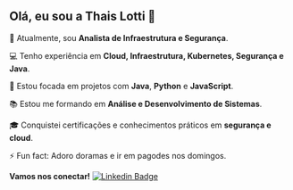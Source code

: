 ## Olá, eu sou a Thais Lotti 👋

🌱 Atualmente, sou **Analista de Infraestrutura e Segurança**.

💻 Tenho experiência em **Cloud, Infraestrutura, Kubernetes, Segurança e Java**.

🔭 Estou focada em projetos com **Java**, **Python** e **JavaScript**.

📚 Estou me formando em **Análise e Desenvolvimento de Sistemas**.

🎓 Conquistei certificações e conhecimentos práticos em **segurança e cloud**.

⚡ Fun fact: Adoro doramas e ir em pagodes nos domingos.

**Vamos nos conectar!** [![Linkedin Badge](https://img.shields.io/badge/-Thais_Lotti-blue?style=flat-square&logo=Linkedin&logoColor=white&link=https://www.linkedin.com/in/thaislotti/)](https://www.linkedin.com/in/thaislotti/)
